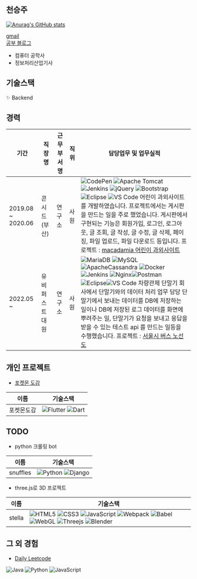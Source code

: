 ## 천승주

[![Anurag's GitHub stats](https://github-readme-stats.vercel.app/api?username=jc3wrld999)](https://github.com/anuraghazra/github-readme-stats)

<!--
**jc3wrld999/jc3wrld999** is a ✨ _special_ ✨ repository because its `README.md` (this file) appears on your GitHub profile.

Here are some ideas to get you started:

- 🔭 I’m currently working on ...
- 🌱 I’m currently learning ...
- 👯 I’m looking to collaborate on ...
- 🤔 I’m looking for help with ...
- 💬 Ask me about ...
- 📫 How to reach me: ...
- 😄 Pronouns: ...
- ⚡ Fun fact: ...
-->

<a href="mailto:jc3wrld999@gmail.com">gmail</a> <br/>
[공부 블로그](https://meeseeks.tistory.com/)


- 컴퓨터 공학사
- 정보처리산업기사

## 기술스택

✨ Backend

## 경력


| 기간 | 직장명 | 근무부서명 | 직위 | 담당업무 및 업무실적 |
| --- | --- | --- | --- | --- |
| 2019.08 ~ 2020.06 | 콘시드(부산) | 연구소 | 사원 | ![CodePen](https://img.shields.io/badge/Codepen-000000?style=flat-square&logo=codepen&logoColor=white) ![Apache Tomcat](https://img.shields.io/badge/apache%20tomcat-%23F8DC75.svg?style=flat-square&logo=apache-tomcat&logoColor=black) ![Jenkins](https://img.shields.io/badge/jenkins-%232C5263.svg?style=flat-square&logo=jenkins&logoColor=white) ![jQuery](https://img.shields.io/badge/jquery-%230769AD.svg?style=flat-square&logo=jquery&logoColor=white) ![Bootstrap](https://img.shields.io/badge/bootstrap-%23563D7C.svg?style=flat-square&logo=bootstrap&logoColor=white) ![Eclipse](https://img.shields.io/badge/Eclipse-FE7A16.svg?style=flat-square&logo=Eclipse&logoColor=white) ![VS Code](https://img.shields.io/badge/Visual%20Studio%20Code-0078d7.svg?style=flat-square&logo=visual-studio-code&logoColor=white) 어린이 과외사이트를 개발하였습니다. 프로젝트에서는 게시판을 만드는 일을 주로 했었습니다. 게시판에서 구현되는 기능은 회원가입, 로그인, 로그아웃, 글 조회, 글 작성, 글 수정, 글 삭제, 페이징, 파일 업로드, 파일 다운로드 등입니다.  프로젝트 : [macadamia 어린이 과외사이트](https://www.rocketpunch.com/@jc3wrld999/resume#projects) |
| 2022.05 ~ | 유비퍼스트대원 | 연구소 | 사원 | ![MariaDB](https://img.shields.io/badge/MariaDB-003545?style=flat-square&logo=mariadb&logoColor=white) ![MySQL](https://img.shields.io/badge/mysql-%2300f.svg?style=flat-square&logo=mysql&logoColor=white) ![ApacheCassandra](https://img.shields.io/badge/cassandra-%231287B1.svg?style=flat-square&logo=apache-cassandra&logoColor=white) ![Docker](https://img.shields.io/badge/docker-%230db7ed.svg?style=flat-square&logo=docker&logoColor=white) ![Jenkins](https://img.shields.io/badge/jenkins-%232C5263.svg?style=flat-square&&logo=jenkins&logoColor=white) ![Nginx](https://img.shields.io/badge/nginx-%23009639.svg?style=flat-square&logo=nginx&logoColor=white)![Postman](https://img.shields.io/badge/Postman-FF6C37?style=flat-square&logo=postman&logoColor=white) ![Eclipse](https://img.shields.io/badge/Eclipse-FE7A16.svg?style=flat-square&logo=Eclipse&logoColor=white)![VS Code](https://img.shields.io/badge/Visual%20Studio%20Code-0078d7.svg?style=flat-square&logo=visual-studio-code&logoColor=white) 차량관제 단말기 회사에서 단말기와의 데이터 처리 업무 담당 단말기에서 보내는 데이터를 DB에 저장하는 일이나 DB에 저장된 로그 데이터를 화면에 뿌려주는 일, 단말기가 요청을 보내고 응답을 받을 수 있는 테스트 api 를 만드는 일등을 수행했습니다.  프로젝트 : [서울시 버스 노선도](https://github.com/jc3wrld999/vehicle-management-project) |

## 개인 프로젝트

- [포켓몬 도감](https://github.com/jc3wrld999/poke-dex)

| 이름 | 기술스택 |
| --- | --- |
| 포켓몬도감 | ![Flutter](https://img.shields.io/badge/Flutter-%2302569B.svg?style=flat-square&logo=Flutter&logoColor=white) ![Dart](https://img.shields.io/badge/dart-%230175C2.svg?style=flat-square&logo=dart&logoColor=white) |

## TODO

- python 크롤링 bot

| **이름** | **기술스택** |
| --- | --- |
| snuffles | ![Python](https://img.shields.io/badge/python-3670A0?style=flat-square&logo=python&logoColor=ffdd54) ![Django](https://img.shields.io/badge/django-%23092E20.svg?style=flat-square&logo=django&logoColor=white) |


- three.js로 3D 프로젝트

| **이름** | **기술스택** |
| --- | --- |
| stella | ![HTML5](https://img.shields.io/badge/html5-%23E34F26.svg?style=flat-square&logo=html5&logoColor=white) ![CSS3](https://img.shields.io/badge/css3-%231572B6.svg?style=flat-square&logo=css3&logoColor=white) ![JavaScript](https://img.shields.io/badge/javascript-%23323330.svg?style=flat-square&logo=javascript&logoColor=%23F7DF1E) ![Webpack](https://img.shields.io/badge/webpack-%238DD6F9.svg?style=flat-square&logo=webpack&logoColor=black) ![Babel](https://img.shields.io/badge/Babel-F9DC3e?style=flat-square&logo=babel&logoColor=black) ![WebGL](https://img.shields.io/badge/WebGL-990000?style=style=flat-squarelogo=webgl&logoColor=white&style=for-the-badge) ![Threejs](https://img.shields.io/badge/threejs-black?style=flat-square&logo=three.js&logoColor=white)  ![Blender](https://img.shields.io/badge/blender-%23F5792A.svg?style=flat-square&logo=blender&logoColor=white) |


<!-- ![Java](https://img.shields.io/badge/java-%23ED8B00.svg?style=flat-square&logo=java&logoColor=white)


![RxJS](https://img.shields.io/badge/rxjs-%23B7178C.svg?style=flat-square&logo=reactivex&logoColor=white)

![React](https://img.shields.io/badge/react-%2320232a.svg?style=flat-square&logo=react&logoColor=%2361DAFB)


![TypeScript](https://img.shields.io/badge/typescript-%23007ACC.svg?style=flat-square&logo=typescript&logoColor=white) -->

<!-- - 블록체인

| **이름** | **기술스택** |
| --- | --- |
|  | ![Go](https://img.shields.io/badge/go-%2300ADD8.svg?style=flat-square&logo=go&logoColor=white) ![C++](https://img.shields.io/badge/c++-%2300599C.svg?style=flat-square&logo=c%2B%2B&logoColor=white)  | -->



## 그 외 경험

- [Daily Leetcode](https://github.com/jc3wrld999/LeetCode)

![Java](https://img.shields.io/badge/java-%23ED8B00.svg?style=flat-square&logo=java&logoColor=white) ![Python](https://img.shields.io/badge/python-3670A0?style=flat-square&logo=python&logoColor=ffdd54) ![JavaScript](https://img.shields.io/badge/javascript-%23323330.svg?style=flat-square&logo=javascript&logoColor=%23F7DF1E)










